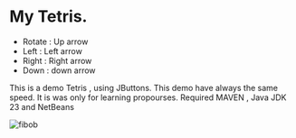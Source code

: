 # My Tetris. 

- Rotate : Up arrow
- Left : Left arrow
- Right : Right arrow
- Down : down arrow

This is a demo Tetris , using JButtons. This demo have always the same speed. It is was only for learning propourses.
Required MAVEN , Java JDK 23 and NetBeans

![fibob](https://github.com/tsw1985/Tetris/blob/master/mainImage.png)
